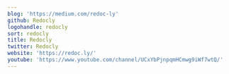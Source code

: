 ```yaml
---
blog: 'https://medium.com/redoc-ly'
github: Redocly
logohandle: redocly
sort: redocly
title: Redocly
twitter: Redocly
website: 'https://redoc.ly/'
youtube: 'https://www.youtube.com/channel/UCxYbPjnpqmHCmwg9iWf7wtQ/'
---
```

